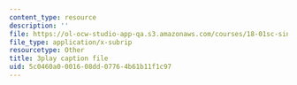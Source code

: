 ```yaml
---
content_type: resource
description: ''
file: https://ol-ocw-studio-app-qa.s3.amazonaws.com/courses/18-01sc-single-variable-calculus-fall-2010/5c0460a0001608dd07764b61b11f1c97_MK_0QHbUnIA.srt
file_type: application/x-subrip
resourcetype: Other
title: 3play caption file
uid: 5c0460a0-0016-08dd-0776-4b61b11f1c97
---
```

